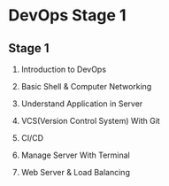# DevOps Stage 1

## Stage 1

1. Introduction to DevOps

2. Basic Shell & Computer Networking

3. Understand Application in Server

4. VCS(Version Control System) With Git

5. CI/CD

6. Manage Server With Terminal

7. Web Server & Load Balancing 

